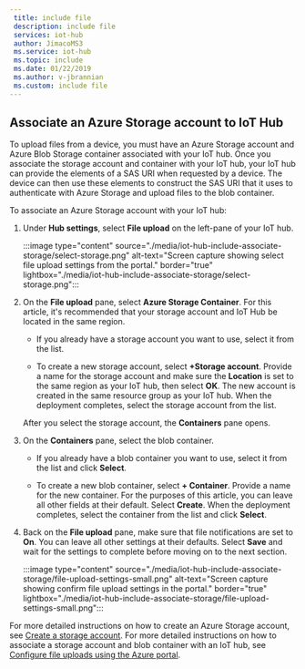 ```yaml
---
 title: include file
 description: include file
 services: iot-hub
 author: JimacoMS3
 ms.service: iot-hub
 ms.topic: include
 ms.date: 01/22/2019
 ms.author: v-jbrannian
 ms.custom: include file
---
```


## Associate an Azure Storage account to IoT Hub

To upload files from a device, you must have an Azure Storage account and Azure Blob Storage container associated with your IoT hub. Once you associate the storage account and container with your IoT hub, your IoT hub can provide the elements of a SAS URI when requested by a device. The device can then use these elements to construct the SAS URI that it uses to authenticate with Azure Storage and upload files to the blob container.

To associate an Azure Storage account with your IoT hub:

1. Under **Hub settings**, select **File upload** on the left-pane of your IoT hub.

    :::image type="content" source="./media/iot-hub-include-associate-storage/select-storage.png" alt-text="Screen capture showing select file upload settings from the portal." border="true" lightbox="./media/iot-hub-include-associate-storage/select-storage.png":::

1. On the **File upload** pane, select **Azure Storage Container**. For this article, it's recommended that your storage account and IoT Hub be located in the same region.

    * If you already have a storage account you want to use, select it from the list.

    * To create a new storage account, select **+Storage account**. Provide a name for the storage account and make sure the **Location** is set to the same region as your IoT hub, then select **OK**. The new account is created in the same resource group as your IoT hub. When the deployment completes, select the storage account from the list.

    After you select the storage account, the **Containers** pane opens.

1. On the **Containers** pane, select the blob container.
    * If you already have a blob container you want to use, select it from the list and click **Select**.

    * To create a new blob container, select **+ Container**. Provide a name for the new container. For the purposes of this article, you can leave all other fields at their default. Select **Create**. When the deployment completes, select the container from the list and click **Select**.

1. Back on the **File upload** pane, make sure that file notifications are set to **On**. You can leave all other settings at their defaults. Select **Save** and wait for the settings to complete before moving on to the next section.

    :::image type="content" source="./media/iot-hub-include-associate-storage/file-upload-settings-small.png" alt-text="Screen capture showing confirm file upload settings in the portal." border="true" lightbox="./media/iot-hub-include-associate-storage/file-upload-settings-small.png":::

For more detailed instructions on how to create an Azure Storage account, see [Create a storage account](../articles/storage/common/storage-account-create.md). For more detailed instructions on how to associate a storage account and blob container with an IoT hub, see [Configure file uploads using the Azure portal](../articles/iot-hub/iot-hub-configure-file-upload.md).
